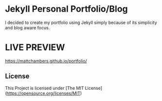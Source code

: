 # Jekyll Personal Portfolio/Blog

I decided to create my portfolio using Jekyll simply because of its simplicity and blog aware focus.

# LIVE PREVIEW
https://mattchambers.github.io/portfolio/

## License 
This Project is licensed under [The MIT License] (https://opensource.org/licenses/MIT)
